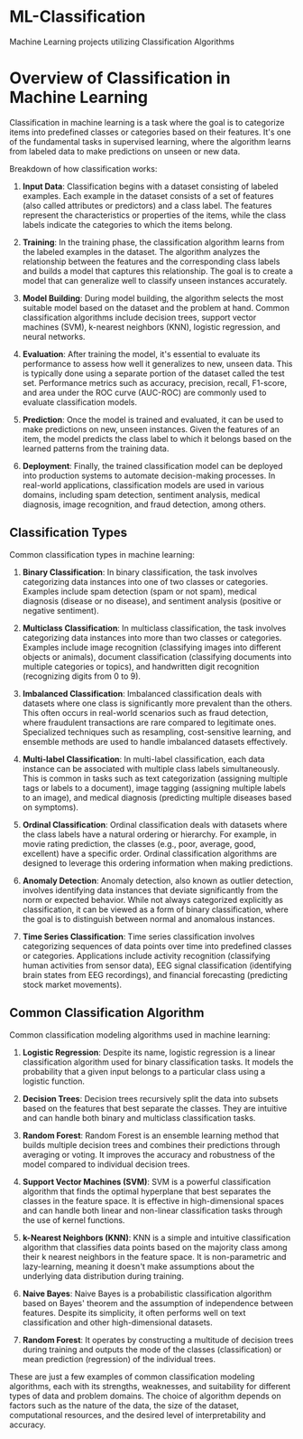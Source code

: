 # ML-Classification
Machine Learning projects utilizing Classification Algorithms

<h1>Overview of Classification in Machine Learning</h1>
Classification in machine learning is a task where the goal is to categorize items into predefined classes or categories based on their features. It's one of the fundamental tasks in supervised learning, where the algorithm learns from labeled data to make predictions on unseen or new data.

Breakdown of how classification works:

1. **Input Data**: Classification begins with a dataset consisting of labeled examples. Each example in the dataset consists of a set of features (also called attributes or predictors) and a class label. The features represent the characteristics or properties of the items, while the class labels indicate the categories to which the items belong.

2. **Training**: In the training phase, the classification algorithm learns from the labeled examples in the dataset. The algorithm analyzes the relationship between the features and the corresponding class labels and builds a model that captures this relationship. The goal is to create a model that can generalize well to classify unseen instances accurately.

3. **Model Building**: During model building, the algorithm selects the most suitable model based on the dataset and the problem at hand. Common classification algorithms include decision trees, support vector machines (SVM), k-nearest neighbors (KNN), logistic regression, and neural networks.

4. **Evaluation**: After training the model, it's essential to evaluate its performance to assess how well it generalizes to new, unseen data. This is typically done using a separate portion of the dataset called the test set. Performance metrics such as accuracy, precision, recall, F1-score, and area under the ROC curve (AUC-ROC) are commonly used to evaluate classification models.

5. **Prediction**: Once the model is trained and evaluated, it can be used to make predictions on new, unseen instances. Given the features of an item, the model predicts the class label to which it belongs based on the learned patterns from the training data.

6. **Deployment**: Finally, the trained classification model can be deployed into production systems to automate decision-making processes. In real-world applications, classification models are used in various domains, including spam detection, sentiment analysis, medical diagnosis, image recognition, and fraud detection, among others.

<h2>Classification Types</h2>
Common classification types in machine learning:

1. **Binary Classification**: In binary classification, the task involves categorizing data instances into one of two classes or categories. Examples include spam detection (spam or not spam), medical diagnosis (disease or no disease), and sentiment analysis (positive or negative sentiment).

2. **Multiclass Classification**: In multiclass classification, the task involves categorizing data instances into more than two classes or categories. Examples include image recognition (classifying images into different objects or animals), document classification (classifying documents into multiple categories or topics), and handwritten digit recognition (recognizing digits from 0 to 9).

3. **Imbalanced Classification**: Imbalanced classification deals with datasets where one class is significantly more prevalent than the others. This often occurs in real-world scenarios such as fraud detection, where fraudulent transactions are rare compared to legitimate ones. Specialized techniques such as resampling, cost-sensitive learning, and ensemble methods are used to handle imbalanced datasets effectively.

4. **Multi-label Classification**: In multi-label classification, each data instance can be associated with multiple class labels simultaneously. This is common in tasks such as text categorization (assigning multiple tags or labels to a document), image tagging (assigning multiple labels to an image), and medical diagnosis (predicting multiple diseases based on symptoms).

5. **Ordinal Classification**: Ordinal classification deals with datasets where the class labels have a natural ordering or hierarchy. For example, in movie rating prediction, the classes (e.g., poor, average, good, excellent) have a specific order. Ordinal classification algorithms are designed to leverage this ordering information when making predictions.

6. **Anomaly Detection**: Anomaly detection, also known as outlier detection, involves identifying data instances that deviate significantly from the norm or expected behavior. While not always categorized explicitly as classification, it can be viewed as a form of binary classification, where the goal is to distinguish between normal and anomalous instances.

7. **Time Series Classification**: Time series classification involves categorizing sequences of data points over time into predefined classes or categories. Applications include activity recognition (classifying human activities from sensor data), EEG signal classification (identifying brain states from EEG recordings), and financial forecasting (predicting stock market movements).


<h2>Common Classification Algorithm</h2>
Common classification modeling algorithms used in machine learning:

1. **Logistic Regression**: Despite its name, logistic regression is a linear classification algorithm used for binary classification tasks. It models the probability that a given input belongs to a particular class using a logistic function.

2. **Decision Trees**: Decision trees recursively split the data into subsets based on the features that best separate the classes. They are intuitive and can handle both binary and multiclass classification tasks.

3. **Random Forest**: Random Forest is an ensemble learning method that builds multiple decision trees and combines their predictions through averaging or voting. It improves the accuracy and robustness of the model compared to individual decision trees.

4. **Support Vector Machines (SVM)**: SVM is a powerful classification algorithm that finds the optimal hyperplane that best separates the classes in the feature space. It is effective in high-dimensional spaces and can handle both linear and non-linear classification tasks through the use of kernel functions.

5. **k-Nearest Neighbors (KNN)**: KNN is a simple and intuitive classification algorithm that classifies data points based on the majority class among their k nearest neighbors in the feature space. It is non-parametric and lazy-learning, meaning it doesn't make assumptions about the underlying data distribution during training.

6. **Naive Bayes**: Naive Bayes is a probabilistic classification algorithm based on Bayes' theorem and the assumption of independence between features. Despite its simplicity, it often performs well on text classification and other high-dimensional datasets.

7. **Random Forest**: It operates by constructing a multitude of decision trees during training and outputs the mode of the classes (classification) or mean prediction (regression) of the individual trees.

These are just a few examples of common classification modeling algorithms, each with its strengths, weaknesses, and suitability for different types of data and problem domains. The choice of algorithm depends on factors such as the nature of the data, the size of the dataset, computational resources, and the desired level of interpretability and accuracy.
